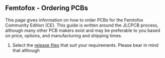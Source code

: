 ## Femtofox - Ordering PCBs

This page gives information on how to order PCBs for the Femtofox Community Edition (CE). This guide is written around the JLCPCB process, although many other PCB makers exist and may be preferable to you based on price, options, and manufacturing and shipping times.

 1. Select the [release files](tbc) that suit your requirements. Please bear in mind that although

<!--stackedit_data:
eyJoaXN0b3J5IjpbMTQ0NDM1NzUxM119
-->